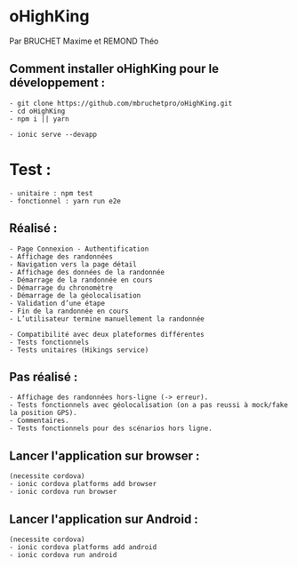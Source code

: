 # oHighKing

Par BRUCHET Maxime et REMOND Théo

## Comment installer oHighKing pour le développement : 
    - git clone https://github.com/mbruchetpro/oHighKing.git
    - cd oHighKing
    - npm i || yarn
    
    - ionic serve --devapp

# Test : 
    - unitaire : npm test
    - fonctionnel : yarn run e2e 

## Réalisé :
    - Page Connexion - Authentification
    - Affichage des randonnées
    - Navigation vers la page détail
    - Affichage des données de la randonnée
    - Démarrage de la randonnée en cours
    - Démarrage du chronomètre
    - Démarrage de la géolocalisation
    - Validation d’une étape
    - Fin de la randonnée en cours
    - L’utilisateur termine manuellement la randonnée
    
    - Compatibilité avec deux plateformes différentes
    - Tests fonctionnels
    - Tests unitaires (Hikings service)
    
## Pas réalisé :
    - Affichage des randonnées hors-ligne (-> erreur).
    - Tests fonctionnels avec géolocalisation (on a pas reussi à mock/fake la position GPS).
    - Commentaires.
    - Tests fonctionnels pour des scénarios hors ligne.
    
## Lancer l'application sur browser :
    (necessite cordova)
    - ionic cordova platforms add browser
    - ionic cordova run browser
    
## Lancer l'application sur Android :
    (necessite cordova)
    - ionic cordova platforms add android
    - ionic cordova run android

